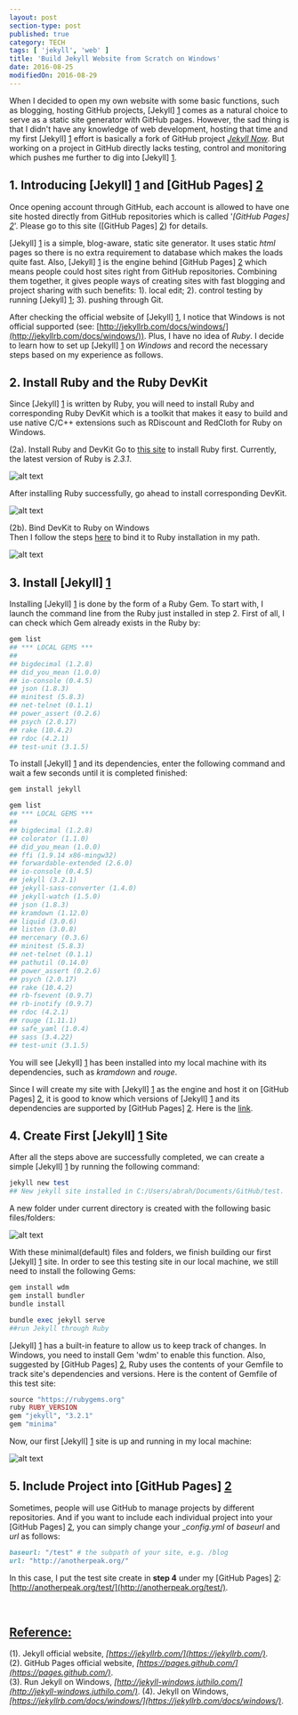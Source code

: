 ```yaml
---
layout: post
section-type: post
published: true
category: TECH
tags: [ 'jekyll', 'web' ]
title: 'Build Jekyll Website from Scratch on Windows'
date: 2016-08-25
modifiedOn: 2016-08-29
---
```


When I decided to open my own website with some basic functions, such as blogging, hosting GitHub projects, [Jekyll] [1] comes as a natural choice to serve as a static site generator with GitHub pages. However, the sad thing is that I didn't have any knowledge of web development, hosting that time and my first [Jekyll] [1] effort is basically a fork of GitHub project _[Jekyll Now](https://github.com/barryclark/jekyll-now)_. But working on a project in GitHub directly lacks testing, control and monitoring which pushes me further to dig into [Jekyll] [1].  

__1. Introducing [Jekyll] [1] and [GitHub Pages] [2]__   
-------------------------------------------------------  
Once opening account through GitHub, each account is allowed to have one site hosted directly from GitHub repositories which is called '_[GitHub Pages] [2]_'. Please go to this site ([GitHub Pages] [2]) for details.  

[Jekyll] [1] is a simple, blog-aware, static site generator. It uses static _html_ pages so there is no extra requirement to database which makes the loads quite fast. Also, [Jekyll] [1] is the engine behind [GitHub Pages] [2] which means people could host sites right from GitHub repositories. Combining them together, it gives people ways of creating sites with fast blogging and project sharing with such benefits: 1). local edit; 2). control testing by running [Jekyll] [1]; 3). pushing through Git.

After checking the official website of [Jekyll] [1], I notice that Windows is not official supported (see: [http://jekyllrb.com/docs/windows/](http://jekyllrb.com/docs/windows/)). Plus, I have no idea of _Ruby_. I decide to learn how to set up [Jekyll] [1] on _Windows_ and record the necessary steps based on my experience as follows.  

__2. Install Ruby and the Ruby DevKit__   
-------------------------------------------------------  
Since [Jekyll] [1] is written by Ruby, you will need to install Ruby and corresponding Ruby DevKit which is a toolkit that makes it easy to build and use native C/C++ extensions such as RDiscount and RedCloth for Ruby on Windows.  

(2a). Install Ruby and DevKit 
Go to [this site](http://rubyinstaller.org/downloads/) to install Ruby first. Currently, the latest version of Ruby is _2.3.1_. 

![alt text](/img/blog/ruby1.png)  

After installing Ruby successfully, go ahead to install corresponding DevKit.

![alt text](/img/blog/rubydevkit1.png)  

(2b). Bind DevKit to Ruby on Windows  
Then I follow the steps [here](https://github.com/oneclick/rubyinstaller/wiki/Development-Kit) to bind it to Ruby installation in my path.  

![alt text](/img/blog/rubydevkit2.png)  

__3. Install [Jekyll] [1]__   
-------------------------------------------------------  
Installing [Jekyll] [1] is done by the form of a Ruby Gem. To start with, I launch the command line from the Ruby just installed in step 2. First of all, I can check which Gem already exists in the Ruby by:  
 
```ruby  
gem list  
## *** LOCAL GEMS ***
##
## bigdecimal (1.2.8)
## did_you_mean (1.0.0)
## io-console (0.4.5)
## json (1.8.3)
## minitest (5.8.3)
## net-telnet (0.1.1)
## power_assert (0.2.6)
## psych (2.0.17)
## rake (10.4.2)
## rdoc (4.2.1)
## test-unit (3.1.5)
```  
  
To install [Jekyll] [1] and its dependencies, enter the following command and wait a few seconds until it is completed finished:  

```ruby  
gem install jekyll

gem list
## *** LOCAL GEMS ***
## 
## bigdecimal (1.2.8)
## colorator (1.1.0)
## did_you_mean (1.0.0)
## ffi (1.9.14 x86-mingw32)
## forwardable-extended (2.6.0)
## io-console (0.4.5)
## jekyll (3.2.1)
## jekyll-sass-converter (1.4.0)
## jekyll-watch (1.5.0)
## json (1.8.3)
## kramdown (1.12.0)
## liquid (3.0.6)
## listen (3.0.8)
## mercenary (0.3.6)
## minitest (5.8.3)
## net-telnet (0.1.1)
## pathutil (0.14.0)
## power_assert (0.2.6)
## psych (2.0.17)
## rake (10.4.2)
## rb-fsevent (0.9.7)
## rb-inotify (0.9.7)
## rdoc (4.2.1)
## rouge (1.11.1)
## safe_yaml (1.0.4)
## sass (3.4.22)
## test-unit (3.1.5)
```  

You will see [Jekyll] [1] has been installed into my local machine with its dependencies, such as _kramdown_ and _rouge_. 

Since I will create my site with [Jekyll] [1] as the engine and host it on [GitHub Pages] [2], it is good to know which versions of [Jekyll] [1] and its dependencies are supported by [GitHub Pages] [2]. Here is the [link](https://pages.github.com/versions/). 

__4. Create First [Jekyll] [1] Site__   
------------------------------------------------------- 
After all the steps above are successfully completed, we can create a simple [Jekyll] [1] by running the following command:  

```ruby  
jekyll new test
## New jekyll site installed in C:/Users/abrah/Documents/GitHub/test.
```

A new folder under current directory is created with the following basic files/folders:  

![alt text](/img/blog/jekyll1.png)  

With these minimal(default) files and folders, we finish building our first [Jekyll] [1] site. In order to see this testing site in our local machine, we still need to install the following Gems:  

```ruby
gem install wdm
gem install bundler
bundle install

bundle exec jekyll serve 
##run Jekyll through Ruby
```  

[Jekyll] [1] has a built-in feature to allow us to keep track of changes. In Windows, you need to install Gem 'wdm' to enable this function. Also, suggested by [GitHub Pages] [2], Ruby uses the contents of your Gemfile to track site's dependencies and versions. Here is the content of Gemfile of this test site:  

```ruby  
source "https://rubygems.org"
ruby RUBY_VERSION
gem "jekyll", "3.2.1"
gem "minima"
```  

Now, our first [Jekyll] [1] site is up and running in my local machine:  

![alt text](/img/blog/jekyll2.png)  

__5. Include Project into [GitHub Pages] [2]__   
-------------------------------------------------------  
Sometimes, people will use GitHub to manage projects by different repositories. And if you want to include each individual project into your [GitHub Pages] [2], you can simply change your __config.yml_ of _baseurl_ and _url_ as follows:  

```ruby
baseurl: "/test" # the subpath of your site, e.g. /blog
url: "http://anotherpeak.org/"
```
In this case, I put the test site create in **step 4** under my [GitHub Pages] [2]: [http://anotherpeak.org/test/](http://anotherpeak.org/test/).  

<br />  

<u>Reference:</u>  
-----------------
(1). Jekyll official website, _[https://jekyllrb.com/](https://jekyllrb.com/)_.  
(2). GitHub Pages official website, _[https://pages.github.com/](https://pages.github.com/)_.  
(3). Run Jekyll on Windows, _[http://jekyll-windows.juthilo.com/](http://jekyll-windows.juthilo.com/)_.
(4). Jekyll on Windows, _[https://jekyllrb.com/docs/windows/](https://jekyllrb.com/docs/windows/)_.



[1]: https://jekyllrb.com/  "Jekyll"
[2]: https://pages.github.com/ "GitHub Pages"
